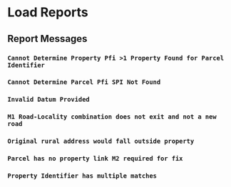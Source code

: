 # Load Reports

## Report Messages

### `Cannot Determine Property Pfi >1 Property Found for Parcel Identifier`

### `Cannot Determine Parcel Pfi SPI Not Found`

### `Invalid Datum Provided`

### `M1 Road-Locality combination does not exit and not a new road`

### `Original rural address would fall outside property`

### `Parcel has no property link M2 required for fix`

### `Property Identifier has multiple matches`


